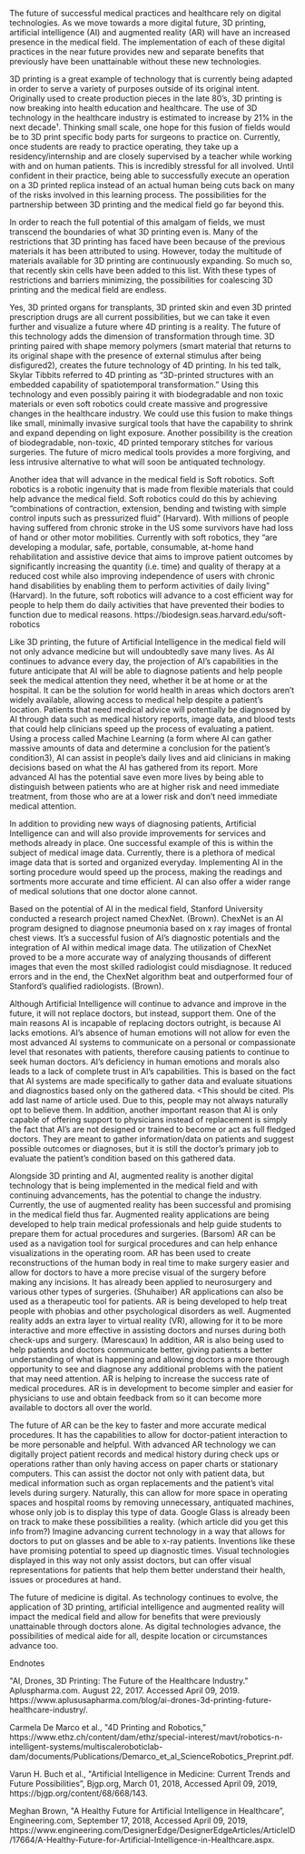 The future of successful medical practices and healthcare rely on digital technologies.  As we move towards a more digital future, 3D printing, artificial intelligence (AI) and augmented reality (AR) will have an increased presence in the medical field. The implementation of each of these digital practices in the near future provides new and separate benefits that previously have been unattainable without these new technologies.    
<p>
3D printing is a great example of technology that is currently being adapted in order to serve a variety of purposes outside of its original intent. Originally used to create production pieces in the late 80’s, 3D printing is now breaking into health education and healthcare. The use of 3D technology in the healthcare industry is estimated to increase by 21% in the next decade¹. Thinking small scale, one hope for this fusion of fields would be to 3D print specific body parts for surgeons to practice on. Currently, once students are ready to practice operating, they take up a residency/internship and are closely supervised by a teacher while working with and on human patients. This is incredibly stressful for all involved. Until confident in their practice, being able to successfully execute an operation on a 3D printed replica instead of an actual human being cuts back on many of the risks involved in this learning process. The possibilities for the partnership between 3D printing and the medical field go far beyond this.
	<p>
	In order to reach the full potential of this amalgam of fields, we must transcend the boundaries of what 3D printing even is. Many of the restrictions that 3D printing has faced have been because of the previous materials it has been attributed to using. However, today the multitude of materials available for 3D printing are continuously expanding. So much so, that recently skin cells have been added to this list. With these types of restrictions and barriers minimizing, the possibilities for coalescing 3D printing and the medical field are endless. 
		<p>
Yes, 3D printed organs for transplants, 3D printed skin and even 3D printed prescription drugs are all current possibilities, but we can take it even further and visualize a future where 4D printing is a reality. The future of this technology adds the dimension of transformation through time. 3D printing paired with shape memory polymers (smart material that returns to its original shape with the presence of external stimulus after being disfigured2), creates the future technology of 4D printing. In his ted talk, Skylar Tibbits referred to 4D printing as “3D-printed structures with an embedded capability of spatiotemporal transformation.” Using this technology and even possibly pairing it with biodegradable and non toxic materials or even soft robotics could create massive and progressive changes in the healthcare industry. We could use this fusion to make things like small, minimally invasive surgical tools that have the capability to shrink and expand depending on light exposure. Another possibility is the creation of biodegradable, non-toxic, 4D printed temporary stitches for various surgeries. The future of micro medical tools provides a more forgiving, and less intrusive alternative to what will soon be antiquated technology.
			<p>
	Another idea that will advance in the medical field is Soft robotics. Soft robotics is a robotic ingenuity that is made from flexible materials that could help advance the medical field. Soft robotics could do this by achieving “combinations of contraction, extension, bending and twisting with simple control inputs such as pressurized fluid” (Harvard).  With millions of people having suffered from chronic stroke in the US some survivors have had loss of hand or other motor mobilities. Currently with soft robotics, they “are developing a modular, safe, portable, consumable, at-home hand rehabilitation and assistive device that aims to improve patient outcomes by significantly increasing the quantity (i.e. time) and quality of therapy at a reduced cost while also improving independence of users with chronic hand disabilities by enabling them to perform activities of daily living” (Harvard). In the future, soft robotics will advance to a cost efficient way for people to help them do daily activities that have prevented their bodies to function due to medical reasons. 
https://biodesign.seas.harvard.edu/soft-robotics		
			<p>
	Like 3D printing, the future of Artificial Intelligence in the medical field will not only advance medicine but will undoubtedly save many lives. As AI continues to advance every day, the projection of AI’s capabilities in the future anticipate that AI will be able to diagnose patients and help people seek the medical attention they need, whether it be at home or at the hospital. It can be the solution for world health in areas which doctors aren’t widely available, allowing access to medical help despite a patient’s location.  Patients that need medical advice will potentially be diagnosed by AI through data such as medical history reports, image data, and blood tests that could help clinicians speed up the process of evaluating a patient. Using a process called Machine Learning (a form where AI can gather massive amounts of data and determine a conclusion for the patient’s condition3), AI can assist in people’s daily lives and aid clinicians in making decisions based on what the AI has gathered from its report. More advanced AI has the potential save even more lives by being able to distinguish between patients who are at higher risk and need immediate treatment, from those who are at a lower risk and don’t need immediate medical attention.
				<p>
	In addition to providing new ways of diagnosing patients, Artificial Intelligence can and will also provide improvements for services and methods already in place.  One successful example of this is within the subject of medical image data.  Currently, there is a plethora of medical image data that is sorted and organized everyday.  Implementing AI in the sorting procedure would speed up the process, making the readings and sortments more accurate and time efficient.  AI can also offer a wider range of medical solutions that one doctor alone cannot. 
	
Based on the potential of AI in the medical field, Stanford University conducted a research project named ChexNet. (Brown). ChexNet is an AI program designed to diagnose pneumonia based on x ray images of frontal chest views.  It’s a successful fusion of AI’s diagnostic potentials and the integration of AI within medical image data.  The utilization of ChexNet proved to be a more accurate way of analyzing thousands of different images that even the most skilled radiologist could misdiagnose.  It reduced errors and in the end,  the ChexNet algorithm beat and outperformed four of Stanford’s qualified radiologists.  (Brown). 
					<p>
Although Artificial Intelligence will continue to advance and improve in the future, it will not replace doctors, but instead, support them. One of the main reasons AI is incapable of replacing doctors outright, is because AI lacks emotions. AI’s absence of human emotions will not allow for even the most advanced AI systems to communicate on a personal or compassionate level that resonates with patients, therefore causing patients to continue to seek human doctors.  AI’s deficiency in human emotions and morals also leads to a lack of complete trust in AI’s capabilities.  This is based on the fact that AI systems are made specifically to gather data and evaluate situations and diagnostics based only on the gathered data.  <This should be cited. Pls add last name of article used.  Due to this, people may not always naturally opt to believe them.  In addition, another important reason that AI is only capable of offering support to physicians instead of replacement is simply the fact that AI’s are not designed or trained to become or act as full fledged doctors. They are meant to gather information/data on patients and suggest possible outcomes or diagnoses, but it is still the doctor’s primary job to evaluate the patient’s condition based on this gathered data.  
<p>
Alongside 3D printing and AI, augmented reality is another digital technology that is being implemented in the medical field and with continuing advancements, has the potential to change the industry. Currently, the use of augmented reality has been successful and promising in the medical field thus far. Augmented reality applications are being developed to help train medical professionals and help guide students to prepare them for actual procedures and surgeries. (Barsom) AR can be used as a navigation tool for surgical procedures and can help enhance visualizations in the operating room. AR has been used to create reconstructions of the human body in real time to make surgery easier and allow for doctors to have a more precise visual of the surgery before making any incisions. It has already been applied to neurosurgery and various other types of surgeries. (Shuhaiber) AR applications can also be used as a therapeutic tool for patients. AR is being developed to help treat people with phobias and other psychological disorders as well. Augmented reality adds an extra layer to virtual reality (VR), allowing for it to be more interactive and more effective in assisting doctors and nurses during both check-ups and surgery. (Marescaux) In addition, AR is also being used to help patients and doctors communicate better, giving patients a better understanding of what is happening and allowing doctors a more thorough opportunity to see and diagnose any additional problems with the patient that may need attention. AR is helping to increase the success rate of medical procedures. AR is in development to become simpler and easier for physicians to use and obtain feedback from so it can become more available to doctors all over the world.
						<p>
The future of AR can be the key to faster and more accurate medical procedures. It has the capabilities to allow for doctor-patient interaction to be more personable and helpful. With advanced AR technology we can digitally project patient records and medical history during check ups or operations rather than only having access on paper charts or stationary computers. This can assist the doctor not only with patient data, but medical information such as organ replacements and the patient’s vital levels during surgery. Naturally, this can allow for more space in operating spaces and hospital rooms by removing unnecessary, antiquated machines, whose only job is to display this type of data. Google Glass is already been on track to make these possibilities a reality. (which article did you get this info from?) Imagine advancing current technology in a way that allows for doctors to put on glasses and be able to x-ray patients. Inventions like these have promising potential to speed up diagnostic times. Visual technologies displayed in this way not only assist doctors, but can offer visual representations for patients that help them better understand their health, issues or procedures at hand.  
							<p>
		The future of medicine is digital.  As technology continues to evolve, the application of 3D printing, artificial intelligence and augmented reality will impact the medical field and allow for benefits that were previously unattainable through doctors alone.  As digital technologies advance, the possibilities of medical aide for all, despite location or circumstances advance too.  <p>
Endnotes <p>
"AI, Drones, 3D Printing: The Future of the Healthcare Industry." Apluspharma.com. August 22, 2017. Accessed April 09, 2019. https://www.aplususapharma.com/blog/ai-drones-3d-printing-future-healthcare-industry/.
	<p>
Carmela De Marco et al., "4D Printing and Robotics,” https://www.ethz.ch/content/dam/ethz/special-interest/mavt/robotics-n-intelligent-systems/multiscaleroboticlab-dam/documents/Publications/Demarco_et_al_ScienceRobotics_Preprint.pdf.
		<p>
Varun H. Buch et al., "Artificial Intelligence in Medicine: Current Trends and Future Possibilities”, Bjgp.org, March 01, 2018, Accessed April 09, 2019, https://bjgp.org/content/68/668/143.
			<p>
Meghan Brown, "A Healthy Future for Artificial Intelligence in Healthcare”, Engineering.com, September 17, 2018, Accessed April 09, 2019, https://www.engineering.com/DesignerEdge/DesignerEdgeArticles/ArticleID/17664/A-Healthy-Future-for-Artificial-Intelligence-in-Healthcare.aspx.
				
